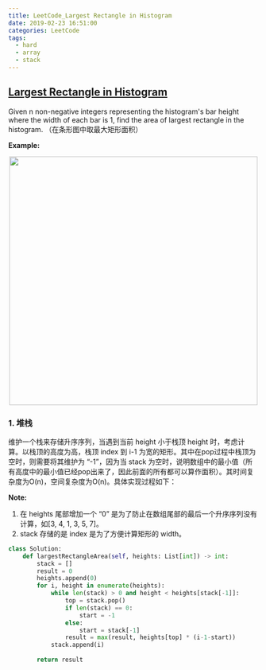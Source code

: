 ```yaml
---
title: LeetCode_Largest Rectangle in Histogram
date: 2019-02-23 16:51:00
categories: LeetCode
tags: 
  - hard
  - array
  - stack
---
```


## [Largest Rectangle in Histogram](https://leetcode.com/problems/largest-rectangle-in-histogram/)

Given n non-negative integers representing the histogram's bar height where the width of each bar is 1, find the area of largest rectangle in the histogram.
（在条形图中取最大矩形面积）

<!--more-->

**Example:** 

<div align=center>
	<img src="/images/leetcode_83.png" width = "500" align=center/>
</div>

### 1. 堆栈
维护一个栈来存储升序序列，当遇到当前 height 小于栈顶 height 时，考虑计算。以栈顶的高度为高，栈顶 index 到 i-1 为宽的矩形。其中在pop过程中栈顶为空时，则需要将其维护为 “-1”，因为当 stack 为空时，说明数组中的最小值（所有高度中的最小值已经pop出来了，因此前面的所有都可以算作面积）。其时间复杂度为O(n)，空间复杂度为O(n)。具体实现过程如下：

**Note:**
1. 在 heights 尾部增加一个 “0” 是为了防止在数组尾部的最后一个升序序列没有计算，如[3, 4, 1, 3, 5, 7]。
2. stack 存储的是 index 是为了方便计算矩形的 width。


```python
class Solution:
    def largestRectangleArea(self, heights: List[int]) -> int:
        stack = []
        result = 0
        heights.append(0)
        for i, height in enumerate(heights):
            while len(stack) > 0 and height < heights[stack[-1]]:
                top = stack.pop()
                if len(stack) == 0:
                    start = -1
                else:
                    start = stack[-1]
                result = max(result, heights[top] * (i-1-start))
            stack.append(i)
        
        return result
```
